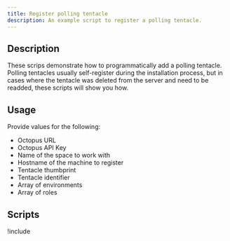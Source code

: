 ```yaml
---
title: Register polling tentacle
description: An example script to register a polling tentacle.
---
```


## Description

These scrips demonstrate how to programmatically add a polling tentacle.  Polling tentacles usually self-register during the installation process, but in cases where the tentacle was deleted from the server and need to be readded, these scripts will show you how.

## Usage
Provide values for the following:
- Octopus URL
- Octopus API Key
- Name of the space to work with
- Hostname of the machine to register
- Tentacle thumbprint
- Tentacle identifier
- Array of environments
- Array of roles

## Scripts

!include <register-polling-tentacle-scripts>